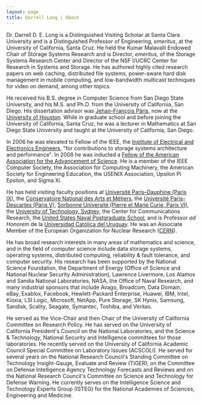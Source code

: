 ```yaml
---
layout: page
title: Darrell Long | About
---
```


Dr. Darrell D. E. Long is a Distinguished Visiting Scholar at Santa Clara University
and is a Distinguished Professor of Engineering, *emeritus*, at the University of California, Santa Cruz.
He held the Kumar Malavalli Endowed Chair
of Storage Systems Research and is Director, *emeritus*, of the Storage Systems Research
Center and Director of the NSF I/UCRC Center for Research in Systems and Storage.
He has authored highly cited research papers on web caching, distributed
file systems, power-aware hard disk management in mobile computing, and
low-bandwidth multicast techniques for video on demand, among other topics.

He received his B.S. degree in Computer Science from San Diego State University,
and his M.S. and Ph.D. from the University of California, San Diego. His
dissertation advisor was
[Jehan-François Pâris](http://www2.cs.uh.edu/~paris/), now at the [University of
Houston](http://www.cs.uh.edu). While in graduate school and before joining the
University of California, Santa Cruz, he was a lecturer in Mathematics at San
Diego State University and taught at the University of California, San Diego.

In 2006 he was elevated to Fellow of the IEEE, the  [Institute of Electrical and Electronics
Engineers](
https://en.wikipedia.org/wiki/Institute_of_Electrical_and_Electronics_Engineers),
"for contributions to storage systems architecture and performance".  In 2008 he
was inducted a [Fellow of the American Association for the Advancement of
Science](https://en.wikipedia.org/wiki/Fellow_of_the_American_Association_for_the_Advancement_of_Science).
He is a member of the IEEE Computer Society, the Association for Computing
Machinery, the American Society for Engineering Education, the USENIX
Association, Upsilon Pi Epsilon, and Sigma Xi.

He has held visiting faculty positions at [Université Paris–Dauphine (Paris
IX)](http://www.dauphine.fr/fr/index.html), the [Conservatoire National des Arts
et Métiers](http://www.cnam.fr), the [Université Paris–Descartes (Paris
V)](https://u-paris.fr/en/498-2/), [Sorbonne Université (Pierre et Marie Curie,
Paris VI)](https://www.sorbonne-universite.fr/en), the [University of Technology,
Sydney](https://www.uts.edu.au), the Center for Communications Research, the
[United States Naval Postgraduate School](https://www.nps.edu), and is Professor
*ad Honorem* de la [Universidad Católica del Uruguay](https://ucu.edu.uy/es). He
was an Associate Member of the European Organization for Nuclear Research
([CERN](https://home.cern)).

He has broad research interests in many areas of mathematics and science, and in
the field of computer science include data storage systems, operating systems,
distributed computing, reliability & fault tolerance, and computer security. His
research has been supported by the National Science Foundation, the Department
of Energy (Office of Science and National Nuclear Security Administration),
Lawrence Livermore, Los Alamos and Sandia National Laboratories, NASA, the
Office of Naval Research, and many industrial sponsors that include Avago,
Broadcom, Data Domain, eBay, Exablox, Facebook, Hewlett-Packard Enterprise,
Huawei, IBM, Intel, Kioxia, LSI Logic, Microsoft, NetApp, Pure Storage, SK
Hynix, Samsung, Sandisk, Scality, Seagate, Symantec, Toshiba, and Veritas.

He served as the Vice-Chair and then Chair of the University of California
Committee on Research Policy. He has served on the University of California
President's Council on the National Laboratories, and the Science & Technology,
National Security and Intelligence committees for those laboratories.  He
recently served on the University of California Academic Council Special
Committee on Laboratory Issues (ACSCOLI).  He served for several years on the
National Research Council's Standing Committee on Technology Insight-Gauge,
Evaluate and Review (TIGER), on the Committee on Defense Intelligence Agency
Technology Forecasts and Reviews and on the National Research Council's
Committee on Science and Technology for Defense Warning. He currently serves on
the Intelligence Science and Technology Experts Group (ISTEG) for the National
Academies of Sciences, Engineering and Medicine.
